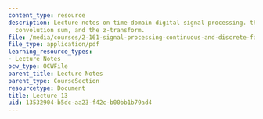 ```yaml
---
content_type: resource
description: Lecture notes on time-domain digital signal processing. the discrete-time
  convolution sum, and the z-transform.
file: /media/courses/2-161-signal-processing-continuous-and-discrete-fall-2008/13532904b5dcaa23f42cb00bb1b79ad4_lecture_13.pdf
file_type: application/pdf
learning_resource_types:
- Lecture Notes
ocw_type: OCWFile
parent_title: Lecture Notes
parent_type: CourseSection
resourcetype: Document
title: Lecture 13
uid: 13532904-b5dc-aa23-f42c-b00bb1b79ad4
---
```

